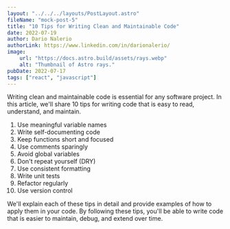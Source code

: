 ```yaml
---
layout: "../../../layouts/PostLayout.astro"
fileName: "mock-post-5"
title: "10 Tips for Writing Clean and Maintainable Code"
date: 2022-07-19
author: Dario Nalerio
authorLink: https://www.linkedin.com/in/darionalerio/
image:
    url: "https://docs.astro.build/assets/rays.webp"
    alt: "Thumbnail of Astro rays."
pubDate: 2022-07-17
tags: ["react", "javascript"]
---
```


Writing clean and maintainable code is essential for any software project. In this article, we'll share 10 tips for writing code that is easy to read, understand, and maintain.

1. Use meaningful variable names
2. Write self-documenting code
3. Keep functions short and focused
4. Use comments sparingly
5. Avoid global variables
6. Don't repeat yourself (DRY)
7. Use consistent formatting
8. Write unit tests
9. Refactor regularly
10. Use version control

We'll explain each of these tips in detail and provide examples of how to apply them in your code. By following these tips, you'll be able to write code that is easier to maintain, debug, and extend over time.
